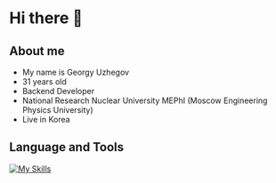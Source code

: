 # Hi there 👋

## About me
- My name is Georgy Uzhegov
- 31 years old
- Backend Developer
- National Research Nuclear University MEPhI (Moscow Engineering Physics University)
- Live in Korea 

## Language and Tools

[![My Skills](https://skillicons.dev/icons?i=spring,java,hibernate,graphql,mysql,mongodb,jquery,bootstrap,html,idea,maven,git,github,gitlab,docker&perline=4)](https://skillicons.dev)




